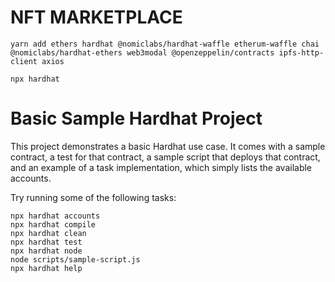 # NFT MARKETPLACE

```
yarn add ethers hardhat @nomiclabs/hardhat-waffle etherum-waffle chai @nomiclabs/hardhat-ethers web3modal @openzeppelin/contracts ipfs-http-client axios

npx hardhat
```

# Basic Sample Hardhat Project

This project demonstrates a basic Hardhat use case. It comes with a sample contract, a test for that contract, a sample script that deploys that contract, and an example of a task implementation, which simply lists the available accounts.

Try running some of the following tasks:

```shell
npx hardhat accounts
npx hardhat compile
npx hardhat clean
npx hardhat test
npx hardhat node
node scripts/sample-script.js
npx hardhat help
```
